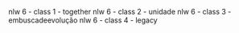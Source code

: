 nlw 6 - class 1 - together
nlw 6 - class 2 - unidade
nlw 6 - class 3 - embuscadeevolução
nlw 6 - class 4 - legacy

